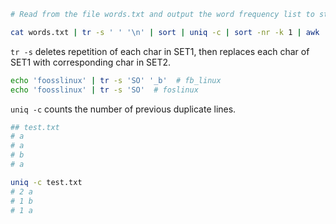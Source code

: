 ```bash
# Read from the file words.txt and output the word frequency list to stdout.

cat words.txt | tr -s ' ' '\n' | sort | uniq -c | sort -nr -k 1 | awk '{print $2,$1}'
```

`tr -s` deletes repetition of each char in SET1, then replaces each char of SET1 with corresponding char in SET2.

```bash
echo 'foosslinux' | tr -s 'SO' '_b'  # fb_linux
echo 'foosslinux' | tr -s 'SO'  # foslinux
```

`uniq -c` counts the number of previous duplicate lines.

```bash
## test.txt
# a
# a
# b
# a

uniq -c test.txt
# 2 a
# 1 b
# 1 a
```
